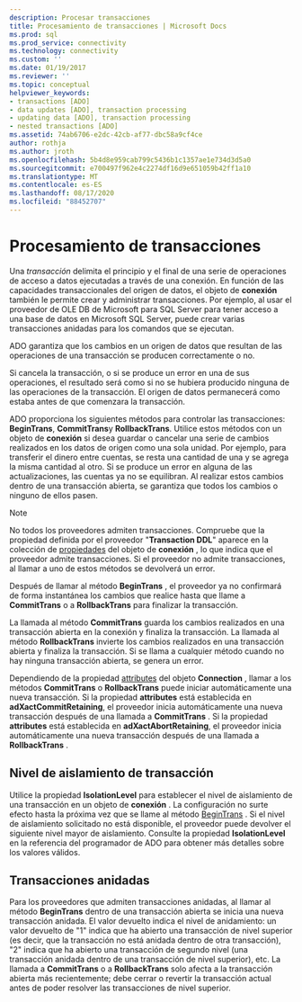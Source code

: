 ```yaml
---
description: Procesar transacciones
title: Procesamiento de transacciones | Microsoft Docs
ms.prod: sql
ms.prod_service: connectivity
ms.technology: connectivity
ms.custom: ''
ms.date: 01/19/2017
ms.reviewer: ''
ms.topic: conceptual
helpviewer_keywords:
- transactions [ADO]
- data updates [ADO], transaction processing
- updating data [ADO], transaction processing
- nested transactions [ADO]
ms.assetid: 74ab6706-e2dc-42cb-af77-dbc58a9cf4ce
author: rothja
ms.author: jroth
ms.openlocfilehash: 5b4d8e959cab799c5436b1c1357ae1e734d3d5a0
ms.sourcegitcommit: e700497f962e4c2274df16d9e651059b42ff1a10
ms.translationtype: MT
ms.contentlocale: es-ES
ms.lasthandoff: 08/17/2020
ms.locfileid: "88452707"
---
```

# <a name="transaction-processing"></a>Procesamiento de transacciones
Una *transacción* delimita el principio y el final de una serie de operaciones de acceso a datos ejecutadas a través de una conexión. En función de las capacidades transaccionales del origen de datos, el objeto de **conexión** también le permite crear y administrar transacciones. Por ejemplo, al usar el proveedor de OLE DB de Microsoft para SQL Server para tener acceso a una base de datos en Microsoft SQL Server, puede crear varias transacciones anidadas para los comandos que se ejecutan.  
  
 ADO garantiza que los cambios en un origen de datos que resultan de las operaciones de una transacción se producen correctamente o no.  
  
 Si cancela la transacción, o si se produce un error en una de sus operaciones, el resultado será como si no se hubiera producido ninguna de las operaciones de la transacción. El origen de datos permanecerá como estaba antes de que comenzara la transacción.  
  
 ADO proporciona los siguientes métodos para controlar las transacciones: **BeginTrans**, **CommitTrans**y **RollbackTrans**. Utilice estos métodos con un objeto de **conexión** si desea guardar o cancelar una serie de cambios realizados en los datos de origen como una sola unidad. Por ejemplo, para transferir el dinero entre cuentas, se resta una cantidad de una y se agrega la misma cantidad al otro. Si se produce un error en alguna de las actualizaciones, las cuentas ya no se equilibran. Al realizar estos cambios dentro de una transacción abierta, se garantiza que todos los cambios o ninguno de ellos pasen.  
  
> [!NOTE]
>  No todos los proveedores admiten transacciones. Compruebe que la propiedad definida por el proveedor "**Transaction DDL**" aparece en la colección de [propiedades](../../../ado/reference/ado-api/properties-collection-ado.md) del objeto de **conexión** , lo que indica que el proveedor admite transacciones. Si el proveedor no admite transacciones, al llamar a uno de estos métodos se devolverá un error.  
  
 Después de llamar al método **BeginTrans** , el proveedor ya no confirmará de forma instantánea los cambios que realice hasta que llame a **CommitTrans** o a **RollbackTrans** para finalizar la transacción.  
  
 La llamada al método **CommitTrans** guarda los cambios realizados en una transacción abierta en la conexión y finaliza la transacción. La llamada al método **RollbackTrans** invierte los cambios realizados en una transacción abierta y finaliza la transacción. Si se llama a cualquier método cuando no hay ninguna transacción abierta, se genera un error.  
  
 Dependiendo de la propiedad [attributes](../../../ado/reference/ado-api/attributes-property-ado.md) del objeto **Connection** , llamar a los métodos **CommitTrans** o **RollbackTrans** puede iniciar automáticamente una nueva transacción. Si la propiedad **attributes** está establecida en **adXactCommitRetaining**, el proveedor inicia automáticamente una nueva transacción después de una llamada a **CommitTrans** . Si la propiedad **attributes** está establecida en **adXactAbortRetaining**, el proveedor inicia automáticamente una nueva transacción después de una llamada a **RollbackTrans** .  
  
## <a name="transaction-isolation-level"></a>Nivel de aislamiento de transacción  
 Utilice la propiedad **IsolationLevel** para establecer el nivel de aislamiento de una transacción en un objeto de **conexión** . La configuración no surte efecto hasta la próxima vez que se llame al método [BeginTrans](../../../ado/reference/ado-api/begintrans-committrans-and-rollbacktrans-methods-ado.md) . Si el nivel de aislamiento solicitado no está disponible, el proveedor puede devolver el siguiente nivel mayor de aislamiento. Consulte la propiedad **IsolationLevel** en la referencia del programador de ADO para obtener más detalles sobre los valores válidos.  
  
## <a name="nested-transactions"></a>Transacciones anidadas  
 Para los proveedores que admiten transacciones anidadas, al llamar al método **BeginTrans** dentro de una transacción abierta se inicia una nueva transacción anidada. El valor devuelto indica el nivel de anidamiento: un valor devuelto de "1" indica que ha abierto una transacción de nivel superior (es decir, que la transacción no está anidada dentro de otra transacción), "2" indica que ha abierto una transacción de segundo nivel (una transacción anidada dentro de una transacción de nivel superior), etc. La llamada a **CommitTrans** o a **RollbackTrans** solo afecta a la transacción abierta más recientemente; debe cerrar o revertir la transacción actual antes de poder resolver las transacciones de nivel superior.
